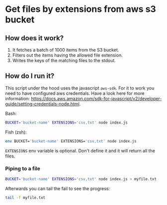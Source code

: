 # Get files by extensions from aws s3 bucket

## How does it work?

1. It fetches a batch of 1000 items from the S3 bucket.
2. Filters out the items having the allowed file extension.
3. Writes the keys of the matching files to the stdout.

## How do I run it?

This script under the hood uses the javascript `aws-sdk`. For it to work you need
to have configured aws credentials.
Have a look here for more information: https://docs.aws.amazon.com/sdk-for-javascript/v2/developer-guide/setting-credentials-node.html. 

Bash:
```bash
BUCKET='bucket-name' EXTENSIONS='csv,txt' node index.js
```

Fish (zsh):
```zsh
env BUCKET='bucket-name' EXTENSIONS='csv,txt' node index.js
```

`EXTENSIONS` env variable is optional. Don't define it and it will return all the files.

### Piping to a file

```bash
BUCKET='bucket-name' EXTENSIONS='csv,txt' node index.js > myfile.txt
```

Afterwards you can tail the fail to see the progress:
```bash
tail -f myfile.txt
```
